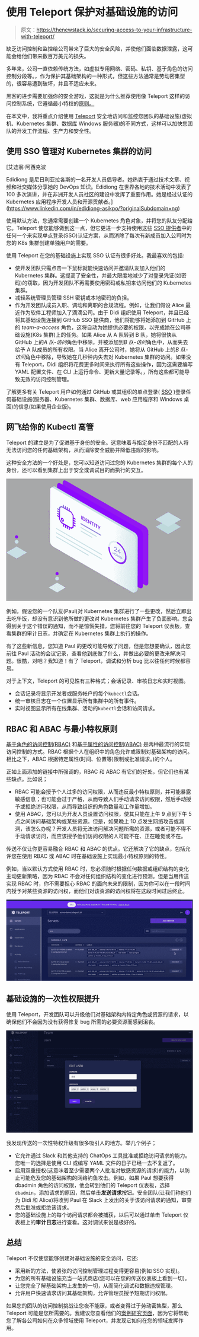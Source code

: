 # 使用 Teleport 保护对基础设施的访问

> 原文：<https://thenewstack.io/securing-access-to-your-infrastructure-with-teleport/>

缺乏访问控制和监控给公司带来了巨大的安全风险，并使他们面临数据泄露，这可能会给他们带来数百万美元的损失。

多年来，公司一直依赖传统方法，如虚拟专用网络、密码、私钥、基于角色的访问控制分段等。，作为保护其基础架构的一种形式，但这些方法通常是劳动密集型的，很容易遭到破坏，并且不适应未来。

黑客的进步需要加强你的安全游戏，这就是为什么推荐使用像 Teleport 这样的访问控制系统，它遵循最小特权的[原则。](https://fedtechmagazine.com/article/2021/07/zero-trust-architecture-depends-granular-role-based-access-management)

在本文中，我将重点介绍使用 [Teleport](https://goteleport.com/?utm_campaign=eg&utm_medium=partner&utm_source=Edidiong) 安全地访问和监控您团队的基础设施(虚拟机、Kubernetes 集群、数据库 Windows 服务器)的不同方式，这样可以加快您团队的开发工作流程、生产力和安全性。

## **使用 SSO 管理对 Kubernetes 集群的访问**

 [艾迪翁·阿西克波

Edidiong 是尼日利亚拉各斯的一名开发人员倡导者。她热衷于通过技术文章、视频和社交媒体分享她的 DevOps 知识。Edidiong 在世界各地的技术活动中发表了 100 多次演讲，并在非洲开发人员社区的建设中发挥了重要作用。她是经过认证的 Kubernetes 应用程序开发人员和开源贡献者。](https://www.linkedin.com/in/edidiong-asikpo/?originalSubdomain=ng) 

使用默认方法，您通常需要创建一个 Kubernetes 角色对象，并将您的队友分配给它。Teleport 使您能够做到这一点，但它更进一步支持使用这些 [SSO 提供者](https://goteleport.com/docs/enterprise/sso/)中的任何一个来实现单点登录(SSO)认证方案，从而消除了每次有新成员加入公司时为您的 K8s 集群创建单独用户的需要。

使用 Teleport 在您的基础设施上实现 SSO 认证有很多好处。我最喜欢的包括:

*   使开发团队只需点击一下鼠标就能快速访问并邀请队友加入他们的 Kubernetes 集群。这提高了安全性，并最大限度地减少了对登录凭证(如密码)的窃取，因为开发团队不再需要使用密码或私钥来访问他们的 Kubernetes 集群。
*   减轻系统管理员管理 SSH 密钥或本地密码的负担。
*   作为开发团队成员入职、调动和离职的合规流程。例如，让我们假设 Alice 最近作为软件工程师加入了滴滴公司。由于 Didi 组织使用 Teleport，并且已经将其基础设施连接到 GitHub SSO 提供商，他们将能够将她添加到 GitHub 上的 *team-a-access* 角色，这将自动为她提供必要的权限，以完成她在公司基础设施(K8s 集群)上的任务。如果 Alice 从 A 队转到 B 队，她将很快从 GitHub 上的*A 队-访问*角色中移除，并被添加到*B 队-访问*角色中，从而失去给予 A 队成员的所有权限。当 Alice 离开公司时，她将从 GitHub 上的*B 队-访问*角色中移除，导致她在几秒钟内失去对 Kubernetes 集群的访问。如果没有 Teleport，Didi 组织将花费更多时间来执行所有这些操作，因为这需要编写 YAML 配置文件、在 CLI 上运行命令、更新大量记录等。，所有这些都可能导致无效的访问控制管理。

了解更多有关 Teleport 用户如何通过 GitHub 或其组织的单点登录( [SSO](https://goteleport.com/docs/enterprise/sso/) )登录任何基础设施(服务器、Kubernetes 集群、数据库、web 应用程序和 Windows 桌面)的信息(如果使用企业版)。

## **网飞给你的 Kubectl 高管**

Teleport 的建立是为了促进基于身份的安全。这意味着与指定身份不匹配的人将无法访问您的任何基础架构，从而消除安全威胁并降低违规的影响。

这种安全方法的一个好处是，您可以知道访问过您的 Kubernetes 集群的每个人的身份，还可以看到集群上出于安全或调试目的而执行的交互。

![](img/65b491079c033b773da4210bb0e62ac7.png)

例如，假设您的一个队友(Paul)对 Kubernetes 集群进行了一些更改，然后立即出去吃午饭，却没有意识到他所做的更改对 Kubernetes 集群产生了负面影响。您会得到关于这个错误的通知，而不是惊慌失措，您将前往您的 Teleport 仪表板，查看集群的审计日志，并确定在 Kubernetes 集群上执行的操作。

有了这些新信息，您知道 Paul 的更改可能导致了问题，但是您想要确认，因此您前往 Paul 活动的会议记录，查看他到底做了什么，并做出必要的更改来解决问题。很酷，对吧？我知道！有了 Teleport，调试和分析 bug 比以往任何时候都容易。

对于上下文，Teleport 的可见性有三种格式；会话记录、审核日志和实时视图。

*   会话记录将显示开发者或服务帐户的每个`kubectl`会话。
*   统一审核日志在一个位置显示所有集群中的所有事件。
*   实时视图显示所有在线集群、活动的`kubectl`会话和访问请求。

## **RBAC 和 ABAC 与最小特权原则**

[基于角色的访问控制(RBAC)](https://digitalguardian.com/blog/what-role-based-access-control-rbac-examples-benefits-and-more) 和[基于属性的访问控制(ABAC)](https://www.okta.com/blog/2020/09/attribute-based-access-control-abac/) 是两种最流行的实现访问控制的方式。RBAC 根据个人在组织中的角色允许或限制对基础架构的访问。相比之下，ABAC 根据特定属性(时间、位置等)限制或批准请求。)的个人。

正如上面添加的链接中所强调的，RBAC 和 ABAC 有它们的好处，但它们也有某些缺点。比如说；

*   RBAC 可能会授予个人过多的访问权限，从而违反最小特权原则，并可能暴露敏感信息；也可能会过于严格，从而导致人们手动请求访问权限，然后手动授予或拒绝访问权限，从而导致组织的角色数量和工作量增加。
*   使用 ABAC，您可以为开发人员设置访问权限，使其只能在上午 9 点到下午 5 点之间访问基础架构或某些资源。但是，如果晚上 10 点发生网络攻击或漏洞，该怎么办呢？开发人员将无法访问解决问题所需的资源，或者可能不得不手动请求访问，而应该授予他们访问权限的人可能不在、正在睡觉或不在。

传送不仅让你更容易融合 RBAC 和 ABAC 的优点。它还解决了它的缺点，包括允许您在使用 RBAC 或 ABAC 时在基础设施上实现最小特权原则的特性。

例如，当以默认方式使用 RBAC 时，您必须随时根据任何数据或组织结构的变化主动更新策略，因为 RBAC 不会对任何组织结构的变化进行预测。但是当用传送实现 RBAC 时，你不需要担心 RBAC 的面向未来的限制，因为你可以在一段时间内授予对某些资源的访问权，而他们对该资源的访问权将在这段时间过后终止。

![](img/7ee37dea4521f139ca047c0b2dd89a6f.png)

## **基础设施的一次性权限提升**

使用 Teleport，开发团队可以升级他们对基础架构内特定角色或资源的请求，以确保他们不会因为没有获得修复 bug 所需的必要资源而感到沮丧。

![](img/3a93aec797ccbab6d7fba9b473e6f2c4.png)

我发现传送的一次性特权升级有很多吸引人的地方。举几个例子；

*   它允许通过 Slack 和其他支持的 ChatOps 工具批准或拒绝访问请求的能力。您唯一的选择是使用 CLI 或编写 YAML 文件的日子已经一去不复返了。
*   启用双重授权(这意味着至少需要两个人批准对敏感资源的请求)的能力，以防止可能危及您的基础架构的网络钓鱼攻击。例如，如果 Paul 想要获得 dbadmin 角色的访问权限，他会转到他们的 Teleport 仪表板，选择`dbadmin`，添加请求的原因，然后单击**发送请求**按钮。安全团队(让我们称他们为 Didi 和 Alice)将收到 Paul 在 Slack 上发出的关于该访问请求的通知，审查然后批准或拒绝该请求。
*   您的基础设施上的每个访问请求都会被捕获，以后可以通过单击 Teleport 仪表板上的**审计日志**进行查看。这对调试来说是极好的。

## **总结**

Teleport 不仅使您能够创建对基础设施的安全访问，它还:

*   采用新的方法，使紧张的访问控制管理过程变得更容易(例如 SSO 实现)。
*   为您的所有基础设施充当一站式商店(您可以在您的传送仪表板上看到一切)。
*   让您完全了解基础架构上发生的一切，从而简化调试和数据违规管理。
*   允许用户快速请求访问其基础架构，允许管理员授予短期访问权限。

如果您的团队的访问控制挑战让您夜不能寐，或者变得过于劳动密集型，那么 Teleport 可能是您所需要的。我建议您查看他们的[案例研究页面](https://goteleport.com/case-study/)，因为它将帮助您了解各公司如何在众多领域使用 Teleport，并发现它如何在您的领域发挥作用。

<svg xmlns:xlink="http://www.w3.org/1999/xlink" viewBox="0 0 68 31" version="1.1"><title>Group</title> <desc>Created with Sketch.</desc></svg>